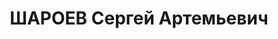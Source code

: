 ---
title: ШАРОЕВ Сергей Артемьевич
description: "1906 г.р., место рождения: Грузия, г. Тбилиси, армянин, прож.: РСФСР,\
  \ г. Свердловск, работал: Свердловский областной комитет по делам физкультуры и\
  \ спорта, председатель. \n  Арестован 19 мая 1937 г., осужден 13 января 1938 г.\
  \ Расстрелян 13 января 1938 г."
---